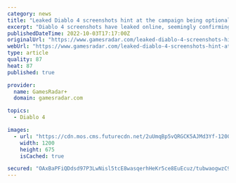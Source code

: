 ```yaml
---
category: news
title: "Leaked Diablo 4 screenshots hint at the campaign being optional"
excerpt: "Diablo 4 screenshots have leaked online, seemingly confirming that you can skip the game's campaign after beating it once. Over the past weekend, the Twitter user below uploaded four images ..."
publishedDateTime: 2022-10-03T17:17:00Z
originalUrl: "https://www.gamesradar.com/leaked-diablo-4-screenshots-hint-at-the-campaign-being-optional/"
webUrl: "https://www.gamesradar.com/leaked-diablo-4-screenshots-hint-at-the-campaign-being-optional/"
type: article
quality: 87
heat: 87
published: true

provider:
  name: GamesRadar+
  domain: gamesradar.com

topics:
  - Diablo 4

images:
  - url: "https://cdn.mos.cms.futurecdn.net/2uUmqBp5vQRGCK5AJMd3Yf-1200-80.jpg"
    width: 1200
    height: 675
    isCached: true

secured: "OAxBaPFiQDdsd97P3LwNisl5tcE8wasqerhHeKr5ce8EuEcuz/tubwaogwzC9Y7Qgfx63lQ7mVvOrjXEEFxrdNuy/5l9fz3K0KOnMlyOy20zDfdH7npbwf2W2DrnG4rCzsIk8MTrnfR1yNNuXQxm0nZ+y5I+A5pE3p2F1bHKHNQjLoftQHO9pADL+9LdTTptl80R4pYIeBuX/u6BDxnECNVUcjCWu/M0wxxSkLm4x5C/mQVuOGfvsBRSQrWTcolaPjLrVUg78vsTIVTVwmv5tIm0hSAchsWVwxBfMAPJTAQkftb/7QXCDIjKMW69RqMHCiBuJUnC8i6ELg4QFOglGs9BTvv9lHwlKYxkjV/QhWc=;tWfij9g4I138EmNeBFGBUQ=="
---
```


